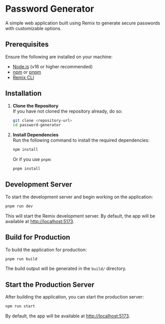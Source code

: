 # Password Generator

A simple web application built using Remix to generate secure passwords with customizable options.

## Prerequisites

Ensure the following are installed on your machine:

- [Node.js](https://nodejs.org/) (v16 or higher recommended)
- [npm](https://www.npmjs.com/) or [pnpm](https://pnpm.io/)
- [Remix CLI](https://remix.run/docs/en/main/installation)

## Installation

1. **Clone the Repository**  
   If you have not cloned the repository already, do so:

   ```bash
   git clone <repository-url>
   cd password-generator
   ```

2. **Install Dependencies**  
   Run the following command to install the required dependencies:
   ```bash
   npm install
   ```
   Or if you use `pnpm`:
   ```bash
   pnpm install
   ```

## Development Server

To start the development server and begin working on the application:

```bash
pnpm run dev
```

This will start the Remix development server. By default, the app will be available at [http://localhost:5173](http://localhost:5173).

## Build for Production

To build the application for production:

```bash
pnpm run build
```

The build output will be generated in the `build/` directory.

## Start the Production Server

After building the application, you can start the production server:

```bash
npm run start
```

By default, the app will be available at [http://localhost:5173](http://localhost:5173).
